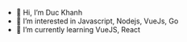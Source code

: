 - 👋 Hi, I’m Duc Khanh
- 👀 I’m interested in Javascript, Nodejs, VueJs, Go
- 🌱 I’m currently learning VueJS, React

<!---
azoom-khuat-duc-khanh/azoom-khuat-duc-khanh is a ✨ special ✨ repository because its `README.md` (this file) appears on your GitHub profile.
You can click the Preview link to take a look at your changes.
--->
